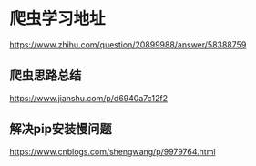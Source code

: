 # 爬虫学习地址

https://www.zhihu.com/question/20899988/answer/58388759

## 爬虫思路总结

https://www.jianshu.com/p/d6940a7c12f2

## 解决pip安装慢问题

https://www.cnblogs.com/shengwang/p/9979764.html